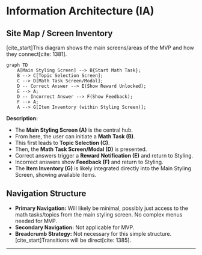 # Information Architecture (IA)

## Site Map / Screen Inventory

[cite_start]This diagram shows the main screens/areas of the MVP and how they connect[cite: 1381].

```mermaid
graph TD
    A[Main Styling Screen] --> B{Start Math Task};
    B --> C[Topic Selection Screen];
    C --> D[Math Task Screen/Modal];
    D -- Correct Answer --> E(Show Reward Unlocked);
    E --> A;
    D -- Incorrect Answer --> F(Show Feedback);
    F --> A;
    A --> G[Item Inventory (within Styling Screen)];
````

**Description:**

  * The **Main Styling Screen (A)** is the central hub.
  * From here, the user can initiate a **Math Task (B)**.
  * This first leads to **Topic Selection (C)**.
  * Then, the **Math Task Screen/Modal (D)** is presented.
  * Correct answers trigger a **Reward Notification (E)** and return to Styling.
  * Incorrect answers show **Feedback (F)** and return to Styling.
  * The **Item Inventory (G)** is likely integrated directly into the Main Styling Screen, showing available items.

## Navigation Structure

  * **Primary Navigation:** Will likely be minimal, possibly just access to the math tasks/topics from the main styling screen. No complex menus needed for MVP.
  * **Secondary Navigation:** Not applicable for MVP.
  * **Breadcrumb Strategy:** Not necessary for this simple structure. [cite\_start]Transitions will be direct[cite: 1385].

-----
